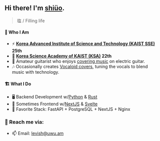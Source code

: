 ## Hi there! I'm [shiüo](https://shiueo.xyz).
> 塩 / Filling life
#### 🍣 Who I Am
- ⚡ **[Korea Advanced Institute of Science and Technology (KAIST SSE)](https://www.kaist.ac.kr/en/) 25th**
- 🎒 **[Korea Science Academy of KAIST (KSA)](https://ksa.hs.kr/) 22th**
- 🎸 Amateur guitarist who enjoys [covering music](https://www.youtube.com/@shiueo) on electric guitar.
- 🎶 Occasionally creates [Vocaloid covers](https://www.youtube.com/@shiueo), tuning the vocals to blend music with technology.

#### 🏗️ What I Do
- 🖥️ Backend Development w/[Python](https://www.python.org/) & [Rust](https://www.rust-lang.org/)
- 📱 Sometimes Frontend w/[NextJS](https://nextjs.org/) & [Svelte](https://svelte.dev/)
- 💓 Favorite Stack: FastAPI + PostgreSQL + NextJS + Nginx

### 📮 Reach me via:
- 📫 Email: <levish@uwu.am>
